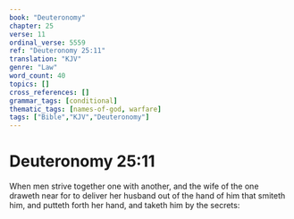 ```yaml
---
book: "Deuteronomy"
chapter: 25
verse: 11
ordinal_verse: 5559
ref: "Deuteronomy 25:11"
translation: "KJV"
genre: "Law"
word_count: 40
topics: []
cross_references: []
grammar_tags: [conditional]
thematic_tags: [names-of-god, warfare]
tags: ["Bible","KJV","Deuteronomy"]
---
```


# Deuteronomy 25:11

When men strive together one with another, and the wife of the one draweth near for to deliver her husband out of the hand of him that smiteth him, and putteth forth her hand, and taketh him by the secrets:
